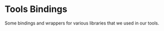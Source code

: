 Tools Bindings
===============

Some bindings and wrappers for various libraries that we used in our tools.
